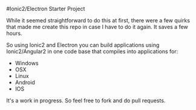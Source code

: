 #Ionic2/Electron Starter Project

While it seemed straightforward to do this at first, there were a few quirks that made me create this repo in case I have to do it again. It saves a few hours.

So using Ionic2 and Electron you can build applications using Ionic2/Angular2 in one code base that compiles into applications for:

- Windows
- OSX
- Linux
- Android
- IOS

It's a work in progress. So feel free to fork and do pull requests.
